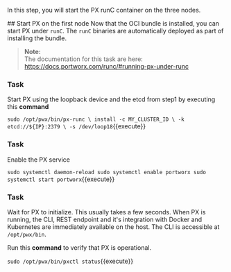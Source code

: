 In this step, you will start the PX runC container on the three nodes.

## Start PX on the first node
Now that the OCI bundle is installed, you can start PX under `runC`.  The `runC` binaries are automatically deployed as part of installing the bundle.

>**Note:**<br/>The documentation for this task are here: https://docs.portworx.com/runc/#running-px-under-runc

### Task
Start PX using the loopback device and the etcd from step1 by executing this **command**

`sudo /opt/pwx/bin/px-runc \
  install -c MY_CLUSTER_ID \
  -k etcd://${IP}:2379 \
  -s /dev/loop18`{{execute}}

### Task
Enable the PX service

`sudo systemctl daemon-reload
 sudo systemctl enable portworx
 sudo systemctl start portworx`{{execute}}

### Task
Wait for PX to initialize.  This usually takes a few seconds.  When PX is running, the CLI, REST endpoint and it's integration with Docker and Kubernetes are immediately available on the host.  The CLI is accessible at `/opt/pwx/bin`.

Run this **command** to verify that PX is operational.

`sudo /opt/pwx/bin/pxctl status`{{execute}}
